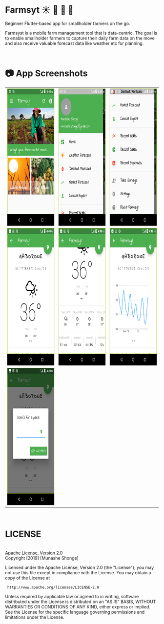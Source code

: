 # Farmsyt :sunny: :bug: :rooster: :tomato:

Beginner Flutter-based app for smallholder farmers on the go.

Farmsyst is a mobile farm management tool that is data-centric. The goal is to enable smallholder farmers to capture their daily farm data on the move and also receive valuable forecast data like weather etc for planning.

<br>

# :camera: App Screenshots <br>
<div>
<table>

<tr>
    <td>
        <img src="scr1.png" alt="Screen1" width="250" height="450"/>
    </td>
    <td>
        <img src="scr2.png" alt="Screen2" width="250" height="450"/>
    </td>
     <td>
        <img src="scr3.png" alt="Screen2" width="250" height="450"/>
    </td>
</tr>

<tr>
    <td>
        <img src="scr4.png" alt="Screen3" width="250" height="450"/>
    </td>
    <td>
        <img src="scr5.png" alt="Screen4" width="250" height="450"/>
    </td>
    <td>
        <img src="scr6.png" alt="Screen5" width="250" height="450"/>
    </td>
</tr>

<tr>   
    <td>
        <img src="scr7.png" alt="Screen6" width="250" height="450"/>
    </td>
</tr>


</table>
</div>
<br>

# LICENSE
<br>
<a href="http://www.apache.org/licenses/LICENSE-2.0"> Apache License, Version 2.0 </a><br>
Copyright [2019] [Munashe Shonge]

   Licensed under the Apache License, Version 2.0 (the "License");
   you may not use this file except in compliance with the License.
   You may obtain a copy of the License at

     http://www.apache.org/licenses/LICENSE-2.0

   Unless required by applicable law or agreed to in writing, software
   distributed under the License is distributed on an "AS IS" BASIS,
   WITHOUT WARRANTIES OR CONDITIONS OF ANY KIND, either express or implied.
   See the License for the specific language governing permissions and
   limitations under the License.
